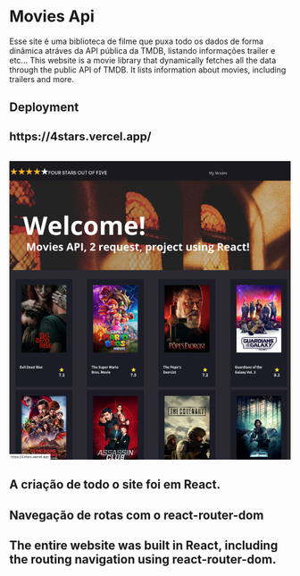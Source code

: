 # Movies Api 

Esse site é uma biblioteca de filme que puxa todo os dados de forma dinâmica atráves da API pública da TMDB, listando informações trailer e etc...
This website is a movie library that dynamically fetches all the data through the public API of TMDB. It lists information about movies, including trailers and more.

## Deployment
<h1 style="font-size:20px;">https://4stars.vercel.app/ </h1> </br>
<img src="./public/thumb.png" style="width: 600px; height: auto;">

## A criação de todo o site foi em React.
## Navegação de rotas com o react-router-dom

## The entire website was built in React, including the routing navigation using react-router-dom.
